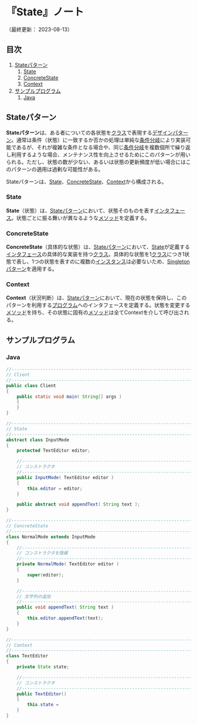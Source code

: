 # 『State』ノート

（最終更新： 2023-08-13）


## 目次

1. [Stateパターン](#stateパターン)
	1. [State](#state)
	1. [ConcreteState](#concretestate)
	1. [Context](#context)
1. [サンプルプログラム](#サンプルプログラム)
	1. [Java](#java)


## Stateパターン

**Stateパターン**は、ある者についての各状態を[クラス](../../../../programming/_/chapters/object_oriented.md#クラス)で表現する[デザインパターン](./design_pattern.md#デザインパターン)。通常は条件（状態）に一致するか否かの処理は単純な[条件分岐](../../../../programming/_/chapters/control_flow.md#条件分岐)により実装可能であるが、それが複雑な条件となる場合や、同じ[条件分岐](../../../../programming/_/chapters/control_flow.md#条件分岐)を複数個所で繰り返し利用するような場合、メンテナンス性を向上させるためにこのパターンが用いられる。ただし、状態の数が少ない、あるいは状態の更新頻度が低い場合にはこのパターンの適用は過剰な可能性がある。

Stateパターンは、[State](#state)、[ConcreteState](#concretestate)、[Context](#context)から構成される。

### State

**State**（状態）は、[Stateパターン](#stateパターン)において、状態そのものを表す[インタフェース](../../../../programming/_/chapters/object_oriented.md#インタフェース)。状態ごとに振る舞いが異なるような[メソッド](../../../../programming/_/chapters/object_oriented.md#メソッド)を定義する。

### ConcreteState

**ConcreteState**（具体的な状態）は、[Stateパターン](#stateパターン)において、[State](#state)が定義する[インタフェース](../../../../programming/_/chapters/object_oriented.md#インタフェース)の具体的な実装を持つ[クラス](../../../../programming/_/chapters/object_oriented.md#クラス)。具体的な状態を1[クラス](../../../../programming/_/chapters/object_oriented.md#クラス)につき1状態で表し、1つの状態を表すのに複数の[インスタンス](../../../../programming/_/chapters/object_oriented.md#クラス)は必要ないため、[Singletonパターン](./singleton.md#singletonパターン)を適用する。

### Context

**Context**（状況判断）は、[Stateパターン](#stateパターン)において、現在の状態を保持し、このパターンを利用する[プログラム](../../../../programming/_/chapters/programming.md#プログラム)へのインタフェースを定義する。状態を変更する[メソッド](../../../../programming/_/chapters/object_oriented.md#メソッド)を持ち、その状態に固有の[メソッド](../../../../programming/_/chapters/object_oriented.md#メソッド)は全てContextを介して呼び出される。


## サンプルプログラム

### Java

```java
//------------------------------------------------------------------------------
// Client
//------------------------------------------------------------------------------
public class Client
{
    public static void main( String[] args )
    {
    }
}

//------------------------------------------------------------------------------
// State
//------------------------------------------------------------------------------
abstract class InputMode
{
    protected TextEditor editor;

    //--------------------------------------------------------------------------
    // コンストラクタ
    //--------------------------------------------------------------------------
    public InputMode( TextEditor editor )
    {
        this.editor = editor;
    }

    public abstract void appendText( String text );
}

//------------------------------------------------------------------------------
// ConcreteState
//------------------------------------------------------------------------------
class NormalMode extends InputMode
{
    //--------------------------------------------------------------------------
    // コンストラクタを隠蔽
    //--------------------------------------------------------------------------
    private NormalMode( TextEditor editor )
    {
        super(editor);
    }

    //--------------------------------------------------------------------------
    // 文字列の追加
    //--------------------------------------------------------------------------
    public void appendText( String text )
    {
        this.editor.appendText(text);
    }
}

//------------------------------------------------------------------------------
// Context
//------------------------------------------------------------------------------
class TextEditor
{
    private State state;

    //--------------------------------------------------------------------------
    // コンストラクタ
    //--------------------------------------------------------------------------
    public TextEditor()
    {
        this.state = 
    }
}
```
